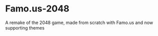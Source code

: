 Famo.us-2048
============

A remake of the 2048 game, made from scratch with Famo.us and now supporting themes
